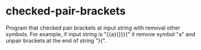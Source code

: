 # checked-pair-brackets
Program that checked pair brackets at input string with removal other symbols.
For example, if input string is "{{a}{}}}{" it remove symbol "a" and unpair brackets at the end of string "}{".
